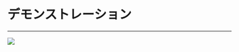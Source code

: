 # デモンストレーション
***
<div class="center">
<a href="http://www.effecthub.com/item/751" target="_blank"><img src="contents/img/img1.jpg"></a>
</div>
